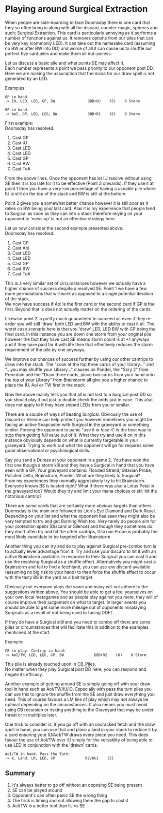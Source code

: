 # Playing around Surgical Extraction

When people are side-boarding to face Doomsday there is one card that
they so often bring in along with all the discard, counter-magic,
spheres and such; Surgical Extraction. This card is particularly 
annoying as it performs a number of functions against us. It removes
options from our piles that can be very key (commonly LED). It
can take out the namesake card (assuming no BW or after BW into DD)
and worse of all it can cause us to shuffle our perfect five card
piles and make them all but useless.

Let us discuss a basic pile and what points SE may affect it.     
Each number represents a point we pass priority to our opponent post DD.   
Here we are making the assumption that the mana for our draw spell is not generated
by an LED.   

Examples:   
```
GP in hand. 
-> IU, LED, LED, GP, BW               BBB+UU    (5)    8 Storm

GP in hand.
-> AoI, GP, LED, LED, BW              BBB+R2    (6)    8 Storm
```

First example:   
Doomsday has resolved.  
1. Cast GP   
2. Cast IU    
3. Cast LED  
4. Cast LED  
5. Cast GP   
6. Cast BW   
7. Cast ToA   

From the above lines. Once the opponent has let IU resolve without using SE then 
it is too late for it to be effective (Point 3 onwards). If they use it at point
1 then you have a very low percentage of having a useable pile where IU is still 
on the top of the stack and BW is still at the bottom.

Point 2 gives you a somewhat better chance however it is still poor as it relies
on BW being your last card. 
Alas it is my experience that people tend to Surgical as soon as they can into a stack 
therefore relying on your opponent to 'mess up' is not an effective strategy here.

Let us now consider the second example presented above:   
Doomsday has resolved.  
1. Cast GP   
2. Cast AoI      
3. Cast LED  
4. Cast LED  
5. Cast GP   
6. Cast BW   
7. Cast ToA   

This is a very similar set of circumstances however we actually have a higher chance of 
success despite a resolved SE. Point 1 we have a few more permutations that will work as
opposed to a single potential iteration of the stack.  
We now have success if AoI is the first card or the second card if GP is the first.
Beyond that is does not actually matter on the ordering of the cards.

Likewise point 2 is pretty much guaranteed to succeed as even if they re-order you will 
still 'draw' both LED and BW with the ability to cast it all. The worst case scenario here
is that you 'draw' LED, LED BW with GP being the final card. In this instance you are down one
storm from your original pile however the fact they have cast SE means storm count is at +1 
anyways and if they have paid for it with life then that effectively reduces the storm 
requirement of the pile by one anyways. 

We improve our chances of success further by using our other cantrips to draw into the stack.
The "Look at the top three cards of your library..." and "...you may shuffle your Library..." 
clauses on Ponder, the "Scry 2" from Preordain and the "Draw three cards, place two cards from
your hand onto the top of your Library" from Brainstorm all give you a higher chance to place 
the IU, AoI or TW first in the stack.   

Now the above mainly tells you that all is not lost to a Surgical post DD so you should play it
out just to double check the odds just in case. This also does not apply to if they have sniped LEDs 
from you or similar.

There are a couple of ways of beating Surgical. Obviously the use of discard
or Silence can help protect you however sometimes you might be facing an active
Snapcaster with Surgical in the graveyard or something similar. Forcing the
opponent to panic "use it or lose it" is the best way to stop them getting full
value out of it. What they try and use it on in this instance obviously depends
on what is currently targetable in your graveyard. Trying to work out what the 
opponent will go for requires some good observational or psychological skills.  

Say you send a Duress at your opponent in a game 2. You have won the first one 
though a storm kill and they have a Surgical in hand that you have seen with a GP. 
Your graveyard contains: Flooded Strand, Gitaxian Probe, Polluted Delta, Brainstorm,
Ponder. What are they likely to Surgical?    
From my experiences they normally aggressively try to hit Brainstorm. Everyone knows BS
is busted right? What if there was also a Lotus Petal in the graveyard too? Would they 
try and limit your mana choices or still hit the notorious cantrip?

There are some cards that are certainly more obvious targets than others. Doomsday is the
main one followed by Lion's Eye Diamond and Dark Ritual. Depending on your list and what 
the opponent has seen they might also be very tempted to try and get Burning Wish too. 
Very rarely do people aim for your protection spells (Discard or Silence) and though they 
sometimes do they don't often try and hit the other cantrips, Gitaxian Probe is probably the 
most likely candidate to be targeted after Brainstorm.

Another thing you can try and do to play against Surgical pre-combo turn is to 
actually lever advantage from it. Try and use your discard to hit it with an active 
Brainstorm available. In response to their Surgical you can cast it and use the resolving 
Surgical as a shuffle effect. Alternatively you might cast a Brainstorm and fail to find a 
fetchland, you can use any discard available (assuming no big risk to your hand) to then
force the shuffle effect to occur with the tasty BS in the yard as a bait target.

Obviously not everyone plays the same and many will not adhere to the suggestions
written above. You should be able to get a feel yourselves on your own local metagames
and as people play against you more, they will of course improve their judgement on what
to target. In larger events you should be able to get some more mileage out of opponents
misplaying Surgicals as a result of not being used to facing DDFT. 

If they do have a Surgical still and you need to combo off there are some piles or 
circumstances that will facilitate this in addition to the examples mentioned at the start. 

Example:
```
CB in play. Cantrip in hand:
-> AoI/TW, LED, LED, GP, BW              BBB+R2    (6)    8 Storm
```

This pile is already touched upon in [CB_Piles](Link).   
No matter when they play Surgical post DD here, you can respond and negate 
its efficacy.

Another example of getting around SE is simply going off with your draw tool in hand
such as AoI/TW/IU/IC. Especially with pass the turn piles you can use this to ignore the 
shuffle from the SE and just draw everything you need. This of course favours a LM line
of play which may not always be optimal depending on the circumstances. It also means you
must avoid using CB recursion or risking anything to the Graveyard that may be under threat
or in multiples later. 

One trick to consider is, if you go off with an uncracked fetch and the draw spell in hand,
you can use that and place a land in your stack to reduce it by a card ensuring your 
IU/AoI/TW draws every piece you need. This does favour the use of AoI/TW over IU simply
for the versatility of being able to use LED in conjunction with the 'drawn' cards.

```
AoI/TW in hand. Pass the Turn:
-> X, Land, LM, LED, GP              R2/UU1    (3)    
```

## Summary

1. It's always better to go off without an opposing SE being present
2. SE can be played around
3. Opponent's can often panic SE the wrong thing
4. The trick is timing and not allowing them the gap to cast it
5. AoI/TW is a better tool than IU vs SE
